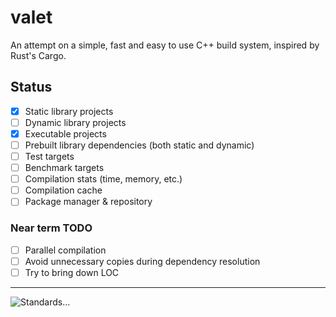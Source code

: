 # valet
An attempt on a simple, fast and easy to use C++ build system, inspired by Rust's Cargo.

## Status
- [x] Static library projects
- [ ] Dynamic library projects
- [x] Executable projects
- [ ] Prebuilt library dependencies (both static and dynamic)
- [ ] Test targets
- [ ] Benchmark targets
- [ ] Compilation stats (time, memory, etc.)
- [ ] Compilation cache
- [ ] Package manager & repository

### Near term TODO
- [ ] Parallel compilation
- [ ] Avoid unnecessary copies during dependency resolution
- [ ] Try to bring down LOC

---

![Standards...](https://imgs.xkcd.com/comics/standards_2x.png)


